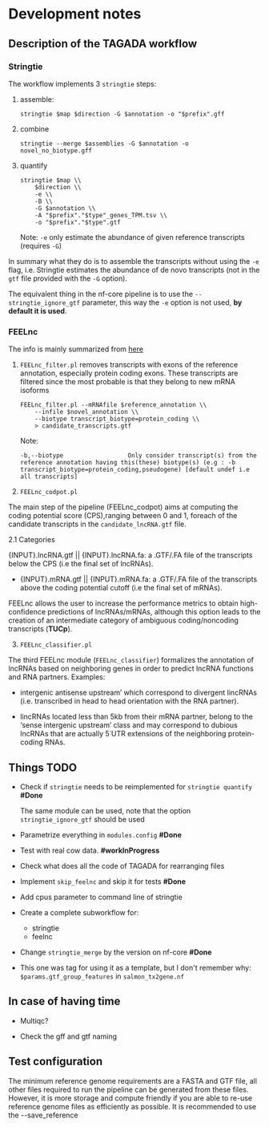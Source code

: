 # Development notes

## Description of the TAGADA workflow

### Stringtie

The workflow implements 3 `stringtie` steps:

1. assemble:

    ```console
    stringtie $map $direction -G $annotation -o "$prefix".gff
    ```

2. combine

    ```console
    stringtie --merge $assemblies -G $annotation -o novel_no_biotype.gff
    ```

3. quantify

    ```console
    stringtie $map \\
        $direction \\
        -e \\
        -B \\
        -G $annotation \\
        -A "$prefix"."$type"_genes_TPM.tsv \\
        -o "$prefix"."$type".gtf
    ```

    Note: `-e` only estimate the abundance of given reference transcripts (requires `-G`)

In summary what they do is to assemble the transcripts without using the `-e` flag, i.e. Stringtie estimates the abundance of de novo transcripts (not in the `gtf` file provided with the `-G` option).

The equivalent thing in the nf-core pipeline is to use the `--stringtie_ignore_gtf` parameter, this way the `-e` option is not used, **by default it is used**.

### FEELnc

The info is mainly summarized from [here](https://github.com/tderrien/FEELnc)

1. `FEELnc_filter.pl` removes transcripts with exons of the reference annotation, especially protein coding exons. These transcripts are filtered since the most probable is that they belong to new mRNA isoforms

    ```console
    FEELnc_filter.pl --mRNAfile $reference_annotation \\
        --infile $novel_annotation \\
        --biotype transcript_biotype=protein_coding \\
        > candidate_transcripts.gtf
    ```

    Note:

    ```console
    -b,--biotype                  Only consider transcript(s) from the reference annotation having this(these) biotype(s) (e.g : -b transcript_biotype=protein_coding,pseudogene) [default undef i.e all transcripts]
    ```

2. `FEELnc_codpot.pl`

The main step of the pipeline (FEELnc_codpot) aims at computing the coding potential score (CPS),ranging between 0 and 1, foreach of the candidate transcripts in the `candidate_lncRNA.gtf` file.

2.1 Categories

{INPUT}.lncRNA.gtf || {INPUT}.lncRNA.fa: a .GTF/.FA file of the transcripts below the CPS (i.e the final set of lncRNAs).
 - {INPUT}.mRNA.gtf || {INPUT}.mRNA.fa: a .GTF/.FA file of the transcripts above the coding potential cutoff (i.e the final set of mRNAs).

FEELnc allows the user to increase the performance metrics to obtain high-confidence predictions of lncRNAs/mRNAs, although this option leads to the creation of an intermediate category of ambiguous coding/noncoding transcripts (**TUCp**).

3. `FEELnc_classifier.pl`

The third FEELnc module (`FEELnc_classifier`) formalizes the annotation of lncRNAs based on neighboring genes in order to predict lncRNA functions and RNA partners.
Examples: 

* intergenic antisense upstream’ which correspond to divergent lincRNAs (i.e. transcribed in head to head orientation with the RNA partner).

* lincRNAs located less than 5kb from their mRNA partner, belong to the ‘sense intergenic upstream’ class and may correspond to dubious lncRNAs that are actually 5΄UTR extensions of the neighboring protein-coding RNAs.
## Things TODO

* Check if `stringtie` needs to be reimplemented for `stringtie quantify` **#Done**

    The same module can be used, note that the option `stringtie_ignore_gtf` should be used

* Parametrize everything in `modules.config` **#Done**

* Test with real cow data. **#workInProgress**

* Check what does all the code of TAGADA for rearranging files

* Implement `skip_feelnc` and skip it for tests **#Done**

* Add cpus parameter to command line of stringtie

* Create a complete subworkflow for:
    * stringtie
    * feelnc

* Change `stringtie_merge` by the version on nf-core **#Done**

* This one was tag for using it as a template, but I don't remember why: `$params.gtf_group_features` in `salmon_tx2gene.nf`
## In case of having time

* Multiqc?

* Check the gff and gtf naming

## Test configuration

The minimum reference genome requirements are a FASTA and GTF file, all other files required to run the pipeline can be generated from these files. However, it is more storage and compute friendly if you are able to re-use reference genome files as efficiently as possible. It is recommended to use the --save_reference
